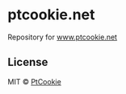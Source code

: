 # ptcookie.net

Repository for www.ptcookie.net

## License

MIT &copy; [PtCookie](https://devlog.ptcookie.net/)
